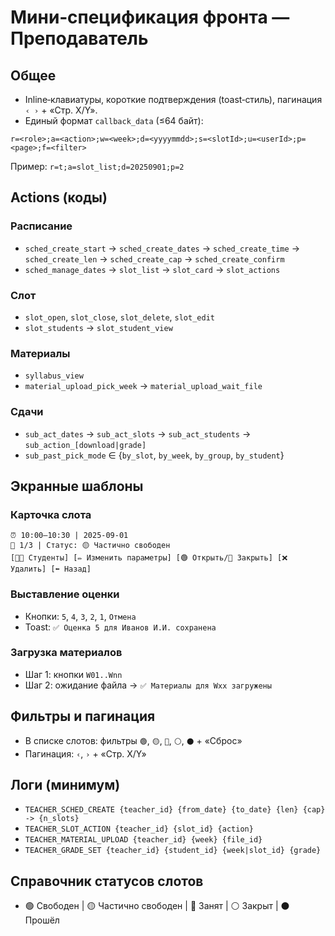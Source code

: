 # Мини‑спецификация фронта — Преподаватель

## Общее
- Inline‑клавиатуры, короткие подтверждения (toast‑стиль), пагинация `‹ ›` + «Стр. X/Y».
- Единый формат `callback_data` (≤64 байт):
```
r=<role>;a=<action>;w=<week>;d=<yyyymmdd>;s=<slotId>;u=<userId>;p=<page>;f=<filter>
```
Пример: `r=t;a=slot_list;d=20250901;p=2`

## Actions (коды)
### Расписание
- `sched_create_start` → `sched_create_dates` → `sched_create_time` → `sched_create_len` → `sched_create_cap` → `sched_create_confirm`
- `sched_manage_dates` → `slot_list` → `slot_card` → `slot_actions`

### Слот
- `slot_open`, `slot_close`, `slot_delete`, `slot_edit`
- `slot_students` → `slot_student_view`

### Материалы
- `syllabus_view`
- `material_upload_pick_week` → `material_upload_wait_file`

### Сдачи
- `sub_act_dates` → `sub_act_slots` → `sub_act_students` → `sub_action_[download|grade]`
- `sub_past_pick_mode` ∈ {`by_slot`, `by_week`, `by_group`, `by_student`}

## Экранные шаблоны
### Карточка слота
```
⏰ 10:00–10:30 | 2025‑09‑01
👥 1/3 | Статус: 🟡 Частично свободен
[👨‍🎓 Студенты] [✏️ Изменить параметры] [🟢 Открыть/🚫 Закрыть] [❌ Удалить] [⬅️ Назад]
```
### Выставление оценки
- Кнопки: `5`, `4`, `3`, `2`, `1`, `Отмена`
- Toast: `✅ Оценка 5 для Иванов И.И. сохранена`
### Загрузка материалов
- Шаг 1: кнопки `W01..Wnn`
- Шаг 2: ожидание файла → `✅ Материалы для Wxx загружены`

## Фильтры и пагинация
- В списке слотов: фильтры `🟢`, `🟡`, `🔴`, `⚪`, `⚫` + «Сброс»
- Пагинация: `‹`, `›` + «Стр. X/Y»

## Логи (минимум)
- `TEACHER_SCHED_CREATE {teacher_id} {from_date} {to_date} {len} {cap} -> {n_slots}`
- `TEACHER_SLOT_ACTION {teacher_id} {slot_id} {action}`
- `TEACHER_MATERIAL_UPLOAD {teacher_id} {week} {file_id}`
- `TEACHER_GRADE_SET {teacher_id} {student_id} {week|slot_id} {grade}`

## Справочник статусов слотов
- 🟢 Свободен | 🟡 Частично свободен | 🔴 Занят | ⚪ Закрыт | ⚫ Прошёл
